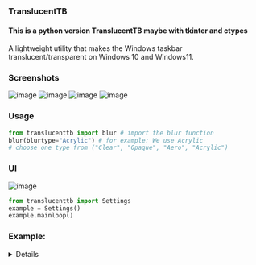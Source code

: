 ### TranslucentTB
#### This is a python version TranslucentTB maybe with tkinter and ctypes

A lightweight utility that makes the Windows taskbar translucent/transparent on Windows 10 and Windows11.

### Screenshots
![image](https://github.com/littlewhitecloud/TranslucentTB/assets/71159641/97763cac-2b58-4208-b98b-36d031c86880)
![image](https://github.com/littlewhitecloud/TranslucentTB/assets/71159641/761f84b4-5367-40a2-81ec-e9e97b2f19f5)
![image](https://github.com/littlewhitecloud/TranslucentTB/assets/71159641/78b2a579-4c5f-4d95-8b68-4fe2b4f2ba29)
![image](https://github.com/littlewhitecloud/TranslucentTB/assets/71159641/211f4147-ce5d-4f04-9126-e274369abdfd)

### Usage
```python
from translucenttb import blur # import the blur function
blur(blurtype="Acrylic") # for example: We use Acrylic
# choose one type from ("Clear", "Opaque", "Aero", "Acrylic")
```

### UI
![image](https://github.com/littlewhitecloud/TranslucentTB/assets/71159641/8512026e-faf7-4a3f-b7f9-894cd3fdce9c)

```python
from translucenttb import Settings
example = Settings()
example.mainloop()
```
### Example:
<details>
    
```python
from time import sleep

from translucenttb import blur


def colorful():
    hexdict = [
        "#FF0000",
        "#FF3030",
        "#FF5656",
        "#FF7456",
        "#FFA500",
        "#FF7438",
        "#FF8956",
        "#FFAB56",
        "#FFB871",
        "#FFFF00",
        "#FFCD71",
        "#FFE071",
        "#FFF571",
        "#F4FF71",
        "#D8FF71",
        "#C8FF71",
        "#008000",
        "#9FF65B",
        "#00FFFF",
        "#79F65B",
        "#5FF65B",
        "#5BF67D",
        "#5BF69C",
        "#5BF67D",
        "#5BF6C5",
        "#5BF6DC",
        "#2AFFDC",
        "#2AFCFF",
        "#2AC5FF",
        "#2AADFF",
        "#2A87FF",
        "#2A6BFF",
        "#2A49FF",
        "#0000FF",
        "#2A35FF",
        "#3A2AFF",
        "#502AFF",
        "#602AFF",
        "#800080",
    ]

    for hexcolor in hexdict:
        blur("noeffect", hexcolor)
        sleep(0.1)


colorful()
```
https://github.com/littlewhitecloud/TranslucentTB/assets/71159641/a2d0b4cc-0698-46c0-b050-e3d89c788964

</details>
